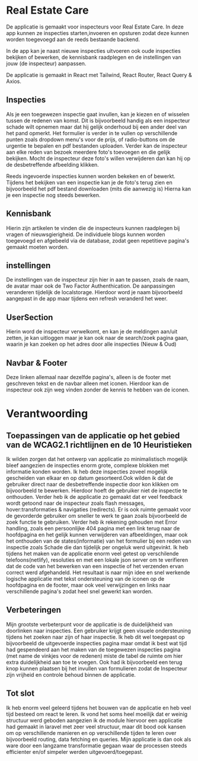 # Real Estate Care

De applicatie is gemaakt voor inspecteurs voor Real Estate Care.
In deze app kunnen ze inspecties starten,invoeren en opsturen zodat deze kunnen worden toegevoegd aan de reeds bestaande backend.

In de app kan je naast nieuwe inspecties uitvoeren ook oude inspecties bekijken of bewerken, de kennisbank raadplegen en de instellingen van jouw (de inspecteur) aanpassen.

De applicatie is gemaakt in React met Tailwind, React Router, React Query & Axios.

## Inspecties

Als je een toegewezen inspectie gaat invullen, kan je kiezen en of wisselen tussen de redenen van komst. Dit is bijvoorbeeld handig als een inspecteur schade wilt opnemen maar dat hij gelijk onderhoud bij een ander deel van het pand opmerkt. Het formulier is verder in te vullen op verschillende punten zoals dropdown menu's voor de prijs, of radio-buttons om de urgentie te bepalen en pdf bestanden uploaden. Verder kan de inspecteur aan elke reden van bezoek meerdere foto's toevoegen en die gelijk bekijken. Mocht de inspecteur deze foto's willen verwijderen dan kan hij op de desbetreffende afbeelding klikken.

Reeds ingevoerde inspecties kunnen worden bekeken en of bewerkt. Tijdens het bekijken van een inspectie kan je de foto's terug zien en bijvoorbeeld het pdf bestand downloaden (mits die aanwezig is) Hierna kan je een inspectie nog steeds bewerken. 

## Kennisbank 

Hierin zijn artikelen te vinden die de inspecteurs kunnen raadplegen bij vragen of nieuwsgierigheid. De individuele blogs kunnen worden toegevoegd en afgebeeld via de database, zodat geen repetitieve pagina's gemaakt moeten worden.

## instellingen

De instellingen van de inspecteur zijn hier in aan te passen, zoals de naam, de avatar maar ook de Two Factor Authenthication. De aanpassingen veranderen tijdelijk de localstorage. Hierdoor word je naam bijvoorbeeld aangepast in de app maar tijdens een refresh veranderd het weer.

## UserSection
Hierin word de inspecteur verwelkomt, en kan je de meldingen aan/uit zetten, je kan uitloggen maar je kan ook naar de search/zoek pagina gaan, waarin je kan zoeken op het adres door alle inspecties (Nieuw & Oud)

## Navbar & Footer 
Deze linken allemaal naar dezelfde pagina's, alleen is de footer met geschreven tekst en de navbar alleen met iconen. Hierdoor kan de inspecteur ook zijn weg vinden zonder de kennis te hebben van de iconen.

# Verantwoording

## Toepassingen van de applicatie op het gebied van de WCAG2.1 richtlijnen en de 10 Heuristieken
Ik wilden zorgen dat het ontwerp van applicatie zo minimalistisch mogelijk bleef aangezien de inspecties enorm grote, complexe blokken met informatie konden worden. Ik heb deze inspecties zoveel mogelijk gescheiden van elkaar en op datum gesorteerd.Ook wilden ik dat de gebruiker direct naar de desbetreffende inspectie door kon klikken om bijvoorbeeld te bewerken. Hierdoor hoeft de gebruiker niet de inspectie te onthouden. Verder heb ik de applicatie zo gemaakt dat er veel feedback wordt getoond naar de inspecteur zoals flash messages, hover:transformaties & navigaties (redirects). Er is ook ruimte gemaakt voor de gevorderde gebruiker om sneller te werk te gaan zoals bijvoorbeeld de zoek functie te gebruiken. Verder heb ik rekening gehouden met Error handling, zoals een persoonlijke 404 pagina met een link terug naar de hoofdpagina en het gelijk kunnen verwijderen van afbeeldingen, maar ook het onthouden van de states(informatie) van het formulier bij een reden van inspectie zoals Schade die dan tijdelijk per ongeluk werd uitgevinkt. Ik heb tijdens het maken van de applicatie enorm veel getest op verschilende telefoons(netlify), resoluties en met een lokale json server om te verifieren dat de code van het bewerken van een inspectie of het verzenden ervan correct werd afgehandeld. Het resultaat is naar mijn idee en snel werkende logische applicatie met tekst ondersteuning van de iconen op de hoofdpagina en de footer, maar ook veel verwijzingen en links naar verschillende pagina's zodat heel snel gewerkt kan worden.

## Verbeteringen
Mijn grootste verbeterpunt voor de applicatie is de duidelijkheid van doorlinken naar inspecties. Een gebruiker krijgt geen visuele ondersteuning tijdens het zoeken naar zijn of haar inspectie. Ik heb dit wel toegepast op bijvoorbeeld de uitgevoerde inspecties pagina maar omdat ik best wat tijd had gespendeerd aan het maken van de toegewezen inspecties pagina (met name de vinkjes voor de redenen) miste de tabel de ruimte om hier extra duidelijkheid aan toe te voegen. Ook had ik bijvoorbeeld een terug knop kunnen plaatsen bij het invullen van formulieren zodat de Inspecteur zijn vrijheid en controle behoud binnen de applicatie.

## Tot slot

Ik heb enorm veel geleerd tijdens het bouwen van de applicatie en heb veel tijd besteed om react te leren. Ik vond het soms heel moeilijk dat er weinig structuur werd geboden aangezien ik de module hiervoor een applicatie had gemaakt in laravel met zeer veel structuur, maar dit bood ook kansen om op verschillende manieren en op verschillende tijden te leren over bijvoorbeeld routing, data fetching en queries. Mijn applicatie is dan ook als ware door een langzame transformatie gegaan waar de processen steeds efficienter en/of simpeler werden uitgevoerd/toegepast.






